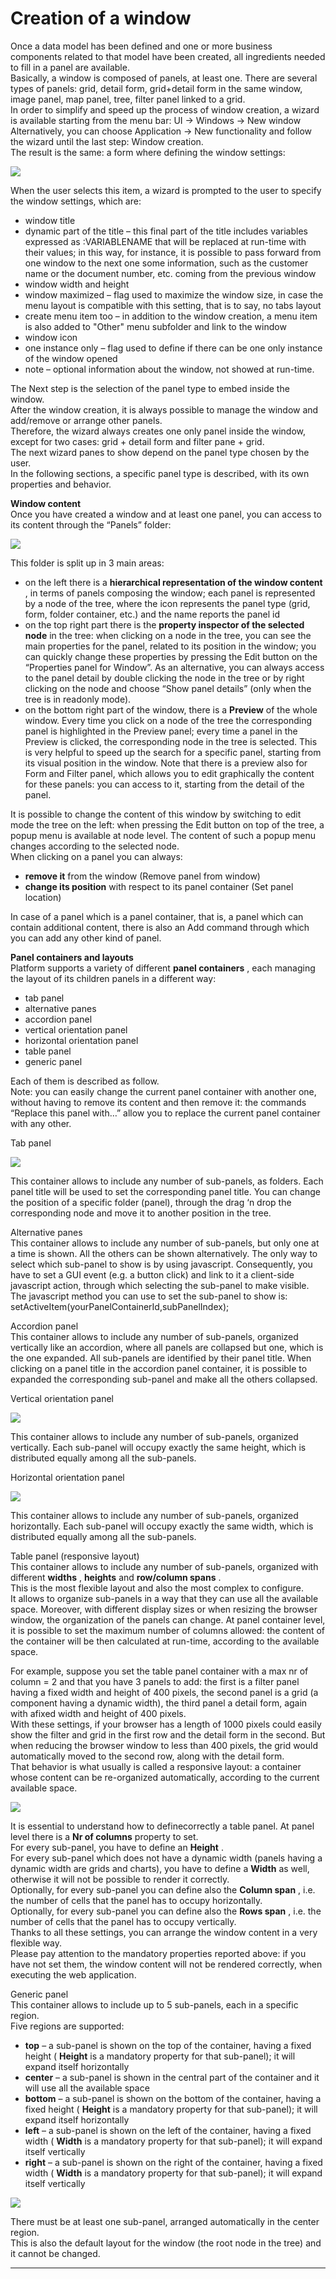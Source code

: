 # Creation of a window

Once a data model has been defined and one or more business components related to that model have been created, all ingredients needed to fill in a panel are available.  
Basically, a window is composed of panels, at least one. There are several types of panels: grid, detail form, grid+detail form in the same window, image panel, map panel, tree, filter panel linked to a grid.  
In order to simplify and speed up the process of window creation, a wizard is available starting from the menu bar: UI -&gt; Windows -&gt; New window  
Alternatively, you can choose Application -&gt; New functionality and follow the wizard until the last step: Window creation.  
The result is the same: a form where defining the window settings:

![](http://4wsplatform.org/wp-content/uploads/2015/12/newWindow-1024x445.jpg)

When the user selects this item, a wizard is prompted to the user to specify the window settings, which are:

* window title
* dynamic part of the title – this final part of the title includes variables expressed as :VARIABLENAME that will be replaced at run-time with their values; in this way, for instance, it is possible to pass forward from one window to the next one some information, such as the customer name or the document number, etc. coming from the previous window
* window width and height
* window maximized – flag used to maximize the window size, in case the menu layout is compatible with this setting, that is to say, no tabs layout
* create menu item too – in addition to the window creation, a menu item is also added to "Other" menu subfolder and link to the window
* window icon
* one instance only – flag used to define if there can be one only instance of the window opened
* note – optional information about the window, not showed at run-time.

The Next step is the selection of the panel type to embed inside the window.  
After the window creation, it is always possible to manage the window and add/remove or arrange other panels.  
Therefore, the wizard always creates one only panel inside the window, except for two cases: grid + detail form and filter pane + grid.  
The next wizard panes to show depend on the panel type chosen by the user.  
In the following sections, a specific panel type is described, with its own properties and behavior.

**Window content**   
Once you have created a window and at least one panel, you can access to its content through the “Panels” folder:

![](http://4wsplatform.org/wp-content/uploads/2018/01/winpanels.png)

This folder is split up in 3 main areas:

* on the left there is a  **hierarchical representation of the window content** , in terms of panels composing the window; each panel is represented by a node of the tree, where the icon represents the panel type \(grid, form, folder container, etc.\) and the name reports the panel id
* on the top right part there is the  **property inspector of the selected node**  in the tree: when clicking on a node in the tree, you can see the main properties for the panel, related to its position in the window; you can quickly change these properties by pressing the Edit button on the “Properties panel for Window”. As an alternative, you can always access to the panel detail by double clicking the node in the tree or by right clicking on the node and choose “Show panel details” \(only when the tree is in readonly mode\).
* on the bottom right part of the window, there is a  **Preview**  of the whole window. Every time you click on a node of the tree the corresponding panel is highlighted in the Preview panel; every time a panel in the Preview is clicked, the corresponding node in the tree is selected. This is very helpful to speed up the search for a specific panel, starting from its visual position in the window. Note that there is a preview also for Form and Filter panel, which allows you to edit graphically the content for these panels: you can access to it, starting from the detail of the panel.

It is possible to change the content of this window by switching to edit mode the tree on the left: when pressing the Edit button on top of the tree, a popup menu is available at node level. The content of such a popup menu changes according to the selected node.  
When clicking on a panel you can always:

* **remove it**  from the window \(Remove panel from window\)
* **change its position**  with respect to its panel container \(Set panel location\)

In case of a panel which is a panel container, that is, a panel which can contain additional content, there is also an Add command through which you can add any other kind of panel.

**Panel containers and layouts**   
Platform supports a variety of different  **panel containers** , each managing the layout of its children panels in a different way:

* tab panel
* alternative panes
* accordion panel
* vertical orientation panel
* horizontal orientation panel
* table panel
* generic panel

Each of them is described as follow.  
Note: you can easily change the current panel container with another one, without having to remove its content and then remove it: the commands “Replace this panel with…” allow you to replace the current panel container with any other.

Tab panel

![](http://4wsplatform.org/wp-content/uploads/2018/01/folders.png)

This container allows to include any number of sub-panels, as folders. Each panel title will be used to set the corresponding panel title. You can change the position of a specific folder \(panel\), through the drag ‘n drop the corresponding node and move it to another position in the tree.

Alternative panes  
This container allows to include any number of sub-panels, but only one at a time is shown. All the others can be shown alternatively. The only way to select which sub-panel to show is by using javascript. Consequently, you have to set a GUI event \(e.g. a button click\) and link to it a client-side javascript action, through which selecting the sub-panel to make visible.  
The javascript method you can use to set the sub-panel to show is:  
setActiveItem\(yourPanelContainerId,subPanelIndex\);

Accordion panel  
This container allows to include any number of sub-panels, organized vertically like an accordion, where all panels are collapsed but one, which is the one expanded. All sub-panels are identified by their panel title. When clicking on a panel title in the accordion panel container, it is possible to expanded the corresponding sub-panel and make all the others collapsed.

Vertical orientation panel

![](http://4wsplatform.org/wp-content/uploads/2018/01/vert.png)

This container allows to include any number of sub-panels, organized vertically. Each sub-panel will occupy exactly the same height, which is distributed equally among all the sub-panels.

Horizontal orientation panel

![](http://4wsplatform.org/wp-content/uploads/2018/01/hor.png)

This container allows to include any number of sub-panels, organized horizontally. Each sub-panel will occupy exactly the same width, which is distributed equally among all the sub-panels.

Table panel \(responsive layout\)  
This container allows to include any number of sub-panels, organized with different  **widths** ,  **heights**  and  **row/column spans** .  
This is the most flexible layout and also the most complex to configure.  
It allows to organize sub-panels in a way that they can use all the available space. Moreover, with different display sizes or when resizing the browser window, the organization of the panels can change. At panel container level, it is possible to set the maximum number of columns allowed: the content of the container will be then calculated at run-time, according to the available space.

For example, suppose you set the table panel container with a max nr of column = 2 and that you have 3 panels to add: the first is a filter panel having a fixed width and height of 400 pixels, the second panel is a grid \(a component having a dynamic width\), the third panel a detail form, again with afixed width and height of 400 pixels.  
With these settings, if your browser has a length of 1000 pixels could easily show the filter and grid in the first row and the detail form in the second. But when reducing the browser window to less than 400 pixels, the grid would automatically moved to the second row, along with the detail form.  
That behavior is what usually is called a responsive layout: a container whose content can be re-organized automatically, according to the current available space.

![](http://4wsplatform.org/wp-content/uploads/2018/01/table.png)

It is essential to understand how to definecorrectly a table panel. At panel level there is a  **Nr of columns**  property to set.  
For every sub-panel, you have to define an  **Height** .  
For every sub-panel which does not have a dynamic width \(panels having a dynamic width are grids and charts\), you have to define a  **Width**  as well, otherwise it will not be possible to render it correctly.  
Optionally, for every sub-panel you can define also the  **Column span** , i.e. the number of cells that the panel has to occupy horizontally.  
Optionally, for every sub-panel you can define also the  **Rows span** , i.e. the number of cells that the panel has to occupy vertically.  
Thanks to all these settings, you can arrange the window content in a very flexible way.  
Please pay attention to the mandatory properties reported above: if you have not set them, the window content will not be rendered correctly, when executing the web application.

Generic panel  
This container allows to include up to 5 sub-panels, each in a specific region.  
Five regions are supported:

* **top**  – a sub-panel is shown on the top of the container, having a fixed height \( **Height**  is a mandatory property for that sub-panel\); it will expand itself horizontally
* **center**  – a sub-panel is shown in the central part of the container and it will use all the available space
* **bottom**  – a sub-panel is shown on the bottom of the container, having a fixed height \( **Height**  is a mandatory property for that sub-panel\); it will expand itself horizontally
* **left**  – a sub-panel is shown on the left of the container, having a fixed width \( **Width**  is a mandatory property for that sub-panel\); it will expand itself vertically
* **right**  – a sub-panel is shown on the right of the container, having a fixed width \( **Width** is a mandatory property for that sub-panel\); it will expand itself vertically

![](http://4wsplatform.org/wp-content/uploads/2018/01/border.png)

There must be at least one sub-panel, arranged automatically in the center region.  
This is also the default layout for the window \(the root node in the tree\) and it cannot be changed.

---



